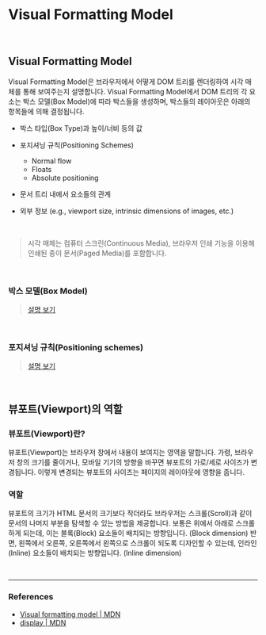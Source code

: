 # Visual Formatting Model

<br>

## Visual Formatting Model

Visual Formatting Model은 브라우저에서 어떻게 DOM 트리를 렌더링하여 시각 매체를 통해 보여주는지 설명합니다. Visual Formatting Model에서 DOM 트리의 각 요소는 박스 모델(Box Model)에 따라 박스들을 생성하며, 박스들의 레이아웃은 아래의 항목들에 의해 결정됩니다.

- 박스 타입(Box Type)과 높이/너비 등의 값

- 포지셔닝 규칙(Positioning Schemes)

  - Normal flow
  - Floats
  - Absolute positioning

- 문서 트리 내에서 요소들의 관계

- 외부 정보 (e.g., viewport size, intrinsic dimensions of images, etc.)

<br>

> 시각 매체는 컴퓨터 스크린(Continuous Media), 브라우저 인쇄 기능을 이용해 인쇄된 종이 문서(Paged Media)를 포함합니다.

<br>

### 박스 모델(Box Model)

> [설명 보기](https://github.com/estellechoi/TIL/blob/master/css/box.md)

<br>

### 포지셔닝 규칙(Positioning schemes)

> [설명 보기](https://github.com/estellechoi/TIL/blob/master/css/positioning.md)

<br>

## 뷰포트(Viewport)의 역할

### 뷰포트(Viewport)란?

뷰포트(Viewport)는 브라우저 창에서 내용이 보여지는 영역을 말합니다. 가령, 브라우저 창의 크기를 줄이거나, 모바일 기기의 방향을 바꾸면 뷰포트의 가로/세로 사이즈가 변경됩니다. 이렇게 변경되는 뷰포트의 사이즈는 페이지의 레이아웃에 영향을 줍니다.

### 역할

뷰포트의 크기가 HTML 문서의 크기보다 작더라도 브라우저는 스크롤(Scroll)과 같이 문서의 나머지 부분을 탐색할 수 있는 방법을 제공합니다. 보통은 위에서 아래로 스크롤 하게 되는데, 이는 블록(Block) 요소들이 배치되는 방향입니다. (Block dimension) 반면, 왼쪽에서 오른쪽, 오른쪽에서 왼쪽으로 스크롤이 되도록 디자인할 수 있는데, 인라인(Inline) 요소들이 배치되는 방향입니다. (Inline dimension)

<br>

---

### References

- [Visual formatting model | MDN](https://developer.mozilla.org/en-US/docs/Web/CSS/Visual_formatting_model)
- [display | MDN](https://developer.mozilla.org/en-US/docs/Web/CSS/display)
